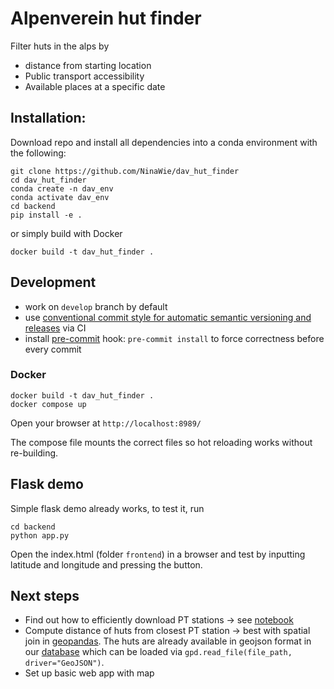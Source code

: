 # Alpenverein hut finder

Filter huts in the alps by
* distance from starting location
* Public transport accessibility
* Available places at a specific date

## Installation:

Download repo and install all dependencies into a conda environment with the following:

```
git clone https://github.com/NinaWie/dav_hut_finder 
cd dav_hut_finder 
conda create -n dav_env
conda activate dav_env
cd backend
pip install -e .
```

or simply build with Docker

```
docker build -t dav_hut_finder .
```

## Development

* work on `develop` branch by default
* use [conventional commit style for automatic semantic versioning and releases](https://engineering.deloitte.com.au/articles/semantic-versioning-with-conventional-commits) via CI
* install [pre-commit](https://pre-commit.com/) hook: `pre-commit install` to force correctness before every commit

### Docker

```
docker build -t dav_hut_finder .
docker compose up
```

Open your browser at `http://localhost:8989/`

The compose file mounts the correct files so hot reloading works without re-building.

## Flask demo

Simple flask demo already works, to test it, run
```
cd backend
python app.py
```
Open the index.html (folder `frontend`) in a browser and test by inputting latitude and longitude and pressing the button.

## Next steps

* Find out how to efficiently download PT stations -> see [notebook](backend/airbnb_project.ipynb)
* Compute distance of huts from closest PT station -> best with spatial join in [geopandas](https://geopandas.org/en/stable/gallery/spatial_joins.html). The huts are already available in geojson format in our [database](backend/data/huts_database.geojson) which can be loaded via `gpd.read_file(file_path, driver="GeoJSON")`.
* Set up basic web app with map
